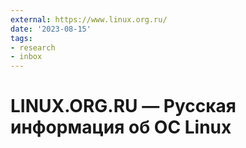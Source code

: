 ```yaml
---
external: https://www.linux.org.ru/
date: '2023-08-15'
tags:
- research
- inbox
---
```


# LINUX.ORG.RU — Русская информация об ОС Linux
